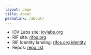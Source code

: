 ```yaml
---
layout: page
title: About
permalink: /about/
---
```


- IOV Labs site: [iovlabs.org](https://iovlabs.org/)
- RIF site: [rifos.org](https://www.rifos.org/)
- RIF Identity landing: [rifos.org identity](https://www.rifos.org/directory)
- Repos: [repo list](../#repos)
